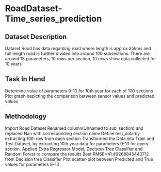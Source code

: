 # RoadDataset-Time_series_prediction
## Dataset Description
Dataset Road has data regarding road where length is approx 25kms and full length road is further divided into around 100 subsections.
There are around 13 parameters, 10 rows per section, 10 rows show data collected for 10 years
## Task In Hand
Determine value of parameters 9-13 for 10th year for each of 100 sections
Plot graph depicting the comparison between sensor values and predicted values
## Methodology
Import Road Dataset
Renamed column(Unnamed to sub_section) and replaced Nan with corresponding section name
Define test_data by extracting 10th  row from each section
Transformed the Data into Train and Test Dataset, by extracting 10th year data for parameters 9-13 for every section. Applied Extra Regressor Model, Decision Tree Classifier and Random Forest to compare the results
Best RMSE=41.49268845443712 from Decision tree Classifier
Plot scatter-plot between Predicted and True values for parameters 9-13

